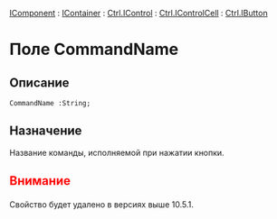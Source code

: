 ﻿---
Link: .Ctrl.IButton.@CommandName
---

[IComponent](topic:Com.Custom.ComClasses.IComponent.Default) :
[IContainer](topic:Com.Custom.ComClasses.IContainer.Default) :
[Ctrl.IControl](topic:Com.Custom.ComClasses.Ctrl.IControl.Default) :
[Ctrl.IControlCell](topic:Com.Custom.ComClasses.Ctrl.IControlCell.Default) :
[Ctrl.IButton](Default)

# Поле CommandName

## Описание

    CommandName :String;

## Назначение

Название команды, исполняемой при нажатии кнопки.

## <p style="color:red">Внимание</p>

Свойство будет удалено в версиях выше 10.5.1.